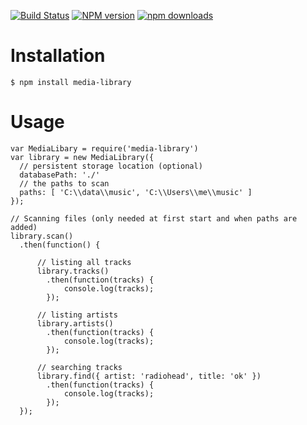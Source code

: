 [![Build Status][travis-image]][travis-url]
[![NPM version][npm-image]][npm-url]
[![npm downloads][npm-downloads-image]][npm-url]

# Installation

    $ npm install media-library

# Usage

    var MediaLibary = require('media-library')
    var library = new MediaLibrary({
      // persistent storage location (optional)
      databasePath: './'
      // the paths to scan
      paths: [ 'C:\\data\\music', 'C:\\Users\\me\\music' ]
    });

    // Scanning files (only needed at first start and when paths are added)
    library.scan()
      .then(function() {

          // listing all tracks
          library.tracks()
            .then(function(tracks) {
                console.log(tracks);
            });

          // listing artists  
          library.artists()
            .then(function(tracks) {
                console.log(tracks);
            });

          // searching tracks
          library.find({ artist: 'radiohead', title: 'ok' })
            .then(function(tracks) {
                console.log(tracks);
            });
      });

[npm-url]: https://npmjs.org/package/media-library
[npm-image]: https://badge.fury.io/js/media-library.svg
[npm-downloads-image]: http://img.shields.io/npm/dm/media-library.svg

[travis-url]: https://travis-ci.org/guillaume86/media-library
[travis-image]: https://api.travis-ci.org/guillaume86/media-library.svg?branch=master
